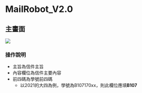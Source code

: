 # MailRobot_V2.0

## 主畫面
![](https://i.imgur.com/KJ4e2FU.png)

### 操作說明
* 主旨為信件主旨
* 內容欄位為信件主要內容
* 前四碼為學號前四碼
    * 以2021的大四為例，學號為B107170xx，則此欄位應填**B107**
